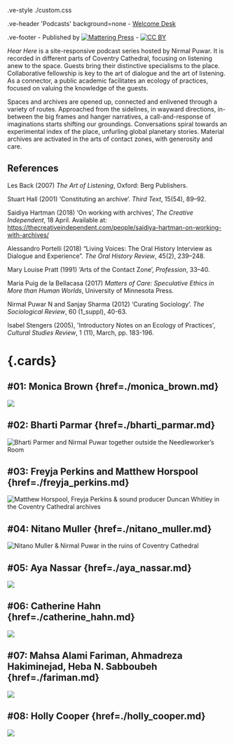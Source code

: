 .ve-style ./custom.css

.ve-header 'Podcasts' background=none
    - [Welcome Desk](/)
    
.ve-footer
    - Published by [![Mattering Press](https://www.matteringpress.org/wp-content/themes/matteringpress/img/mattering-press.png)](https://www.matteringpress.org/)
    - [![CC BY](https://licensebuttons.net/l/by/4.0/88x31.png)](https://creativecommons.org/licenses/by/4.0/)

*Hear Here* is a site-responsive podcast series hosted by Nirmal Puwar. It is recorded in different parts of Coventry Cathedral, focusing on listening anew to the space. Guests bring their distinctive specialisms to the place. Collaborative fellowship is key to the art of dialogue and the art of listening. As a connector, a public academic facilitates an ecology of practices, focused on valuing the knowledge of the guests.

Spaces and archives are opened up, connected and enlivened through a variety of routes. Approached from the sidelines, in wayward directions, in-between the big frames and hanger narratives, a call-and-response of imaginations starts shifting our groundings. Conversations spiral towards an experimental index of the place, unfurling global planetary stories. Material archives are activated in the arts of contact zones, with generosity and care.

## References

Les Back (2007) *The Art of Listening*, Oxford: Berg Publishers. 

Stuart Hall (2001) ‘Constituting an archive’. *Third Text*, 15(54), 89–92.

Saidiya Hartman (2018) ‘On working with archives’, *The Creative Independent*, 18 April. Available at: https://thecreativeindependent.com/people/saidiya-hartman-on-working-with-archives/

Alessandro Portelli (2018) “Living Voices: The Oral History Interview as Dialogue and Experience”. *The Oral History Review*, 45(2), 239–248.

Mary Louise Pratt (1991) ‘Arts of the Contact Zone’, *Profession*, 33–40. 

Maria Puig de la Bellacasa (2017) *Matters of Care: Speculative Ethics in More than Human Worlds*, University of Minnesota Press.

Nirmal Puwar N and Sanjay Sharma (2012) ‘Curating Sociology’. *The Sociological Review*, 60 (1_suppl), 40-63.

Isabel Stengers (2005), 'Introductory Notes on an Ecology of Practices', *Cultural Studies Review*, 1 (11), March, pp. 183-196.

# {.cards}

## #01: Monica Brown {href=./monica_brown.md}

![](/media/MB_(3-4)_001.jpeg)

## #02: Bharti Parmar {href=./bharti_parmar.md}

![Bharti Parmer and Nirmal Puwar together outside the Needleworker’s Room](/media/BP_(4_3)_001.jpg)

## #03: Freyja Perkins and Matthew Horspool {href=./freyja_perkins.md}

![Matthew Horspool, Freyja Perkins & sound producer Duncan Whitley in the Coventry Cathedral archives](/media/MH_FP_(4-3)_001.jpg)

## #04: Nitano Muller {href=./nitano_muller.md}

![Nitano Muller & Nirmal Puwar in the ruins of Coventry Cathedral](/media/NM_(3-4)_001.jpg)

## #05: Aya Nassar {href=./aya_nassar.md}

![](/media/AN_(4-3)_001.jpg)

## #06: Catherine Hahn {href=./catherine_hahn.md}

![](/media/CH_(3-4)_001.jpg)

## #07: Mahsa Alami Fariman, Ahmadreza Hakiminejad, Heba N. Sabboubeh {href=./fariman.md}

![](/media/MRH_(4-3)_001.jpg)

## #08: Holly Cooper {href=./holly_cooper.md}

![](/media/HC_(4-3)_001.jpg)